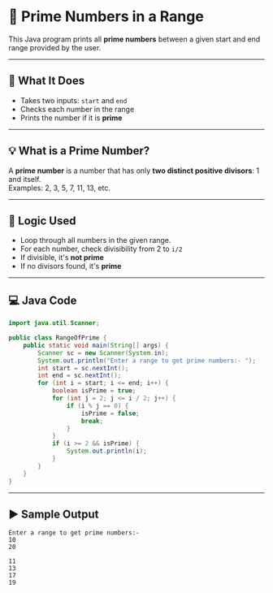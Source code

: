 # 🔢 Prime Numbers in a Range

This Java program prints all **prime numbers** between a given start and end range provided by the user.

---

## 📘 What It Does

- Takes two inputs: `start` and `end`
- Checks each number in the range
- Prints the number if it is **prime**

---

## 💡 What is a Prime Number?

A **prime number** is a number that has only **two distinct positive divisors**: 1 and itself.  
Examples: 2, 3, 5, 7, 11, 13, etc.

---

## 🧠 Logic Used

- Loop through all numbers in the given range.
- For each number, check divisibility from 2 to `i/2`
- If divisible, it's **not prime**
- If no divisors found, it's **prime**

---

## 💻 Java Code

```java
import java.util.Scanner;

public class RangeOfPrime {
	public static void main(String[] args) {
		Scanner sc = new Scanner(System.in);
		System.out.println("Enter a range to get prime numbers:- ");
		int start = sc.nextInt();
		int end = sc.nextInt();
		for (int i = start; i <= end; i++) {
			boolean isPrime = true;
			for (int j = 2; j <= i / 2; j++) {
				if (i % j == 0) {
					isPrime = false;
					break;
				}
			}
			if (i >= 2 && isPrime) {
				System.out.println(i);
			}
		}
	}
}
```
---
## ▶️ Sample Output
```
Enter a range to get prime numbers:- 
10
20

11  
13  
17  
19
```
